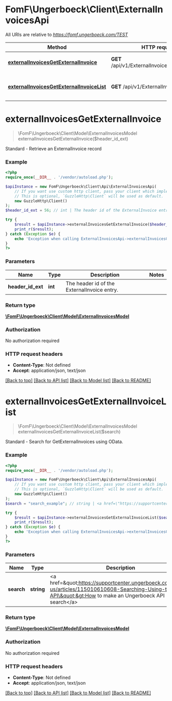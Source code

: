 # FomF\Ungerboeck\Client\ExternalInvoicesApi

All URIs are relative to *https://fomf.ungerboeck.com/TEST*

Method | HTTP request | Description
------------- | ------------- | -------------
[**externalInvoicesGetExternalInvoice**](ExternalInvoicesApi.md#externalInvoicesGetExternalInvoice) | **GET** /api/v1/ExternalInvoices/{HeaderIDExt} | Standard - Retrieve an ExternalInvoice record
[**externalInvoicesGetExternalInvoiceList**](ExternalInvoicesApi.md#externalInvoicesGetExternalInvoiceList) | **GET** /api/v1/ExternalInvoices | Standard - Search for GetExternalInvoices using OData.


# **externalInvoicesGetExternalInvoice**
> \FomF\Ungerboeck\Client\Model\ExternalInvoicesModel externalInvoicesGetExternalInvoice($header_id_ext)

Standard - Retrieve an ExternalInvoice record

### Example
```php
<?php
require_once(__DIR__ . '/vendor/autoload.php');

$apiInstance = new FomF\Ungerboeck\Client\Api\ExternalInvoicesApi(
    // If you want use custom http client, pass your client which implements `GuzzleHttp\ClientInterface`.
    // This is optional, `GuzzleHttp\Client` will be used as default.
    new GuzzleHttp\Client()
);
$header_id_ext = 56; // int | The header id of the ExternalInvoice entry.

try {
    $result = $apiInstance->externalInvoicesGetExternalInvoice($header_id_ext);
    print_r($result);
} catch (Exception $e) {
    echo 'Exception when calling ExternalInvoicesApi->externalInvoicesGetExternalInvoice: ', $e->getMessage(), PHP_EOL;
}
?>
```

### Parameters

Name | Type | Description  | Notes
------------- | ------------- | ------------- | -------------
 **header_id_ext** | **int**| The header id of the ExternalInvoice entry. |

### Return type

[**\FomF\Ungerboeck\Client\Model\ExternalInvoicesModel**](../Model/ExternalInvoicesModel.md)

### Authorization

No authorization required

### HTTP request headers

 - **Content-Type**: Not defined
 - **Accept**: application/json, text/json

[[Back to top]](#) [[Back to API list]](../../README.md#documentation-for-api-endpoints) [[Back to Model list]](../../README.md#documentation-for-models) [[Back to README]](../../README.md)

# **externalInvoicesGetExternalInvoiceList**
> \FomF\Ungerboeck\Client\Model\ExternalInvoicesModel externalInvoicesGetExternalInvoiceList($search)

Standard - Search for GetExternalInvoices using OData.

### Example
```php
<?php
require_once(__DIR__ . '/vendor/autoload.php');

$apiInstance = new FomF\Ungerboeck\Client\Api\ExternalInvoicesApi(
    // If you want use custom http client, pass your client which implements `GuzzleHttp\ClientInterface`.
    // This is optional, `GuzzleHttp\Client` will be used as default.
    new GuzzleHttp\Client()
);
$search = "search_example"; // string | <a href=\"https://supportcenter.ungerboeck.com/hc/en-us/articles/115010610608-Searching-Using-the-API\">How to make an Ungerboeck API search</a>

try {
    $result = $apiInstance->externalInvoicesGetExternalInvoiceList($search);
    print_r($result);
} catch (Exception $e) {
    echo 'Exception when calling ExternalInvoicesApi->externalInvoicesGetExternalInvoiceList: ', $e->getMessage(), PHP_EOL;
}
?>
```

### Parameters

Name | Type | Description  | Notes
------------- | ------------- | ------------- | -------------
 **search** | **string**| &lt;a href&#x3D;\&quot;https://supportcenter.ungerboeck.com/hc/en-us/articles/115010610608-Searching-Using-the-API\&quot;&gt;How to make an Ungerboeck API search&lt;/a&gt; |

### Return type

[**\FomF\Ungerboeck\Client\Model\ExternalInvoicesModel**](../Model/ExternalInvoicesModel.md)

### Authorization

No authorization required

### HTTP request headers

 - **Content-Type**: Not defined
 - **Accept**: application/json, text/json

[[Back to top]](#) [[Back to API list]](../../README.md#documentation-for-api-endpoints) [[Back to Model list]](../../README.md#documentation-for-models) [[Back to README]](../../README.md)

